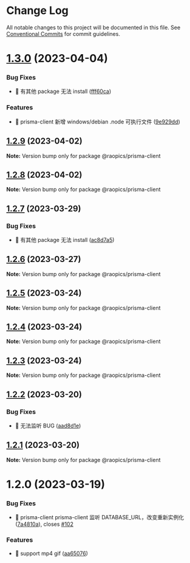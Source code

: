 # Change Log

All notable changes to this project will be documented in this file.
See [Conventional Commits](https://conventionalcommits.org) for commit guidelines.

# [1.3.0](https://github.com/rao-pics/core/compare/@raopics/prisma-client@1.2.9...@raopics/prisma-client@1.3.0) (2023-04-04)

### Bug Fixes

- 🐛 有其他 package 无法 install ([fff60ca](https://github.com/rao-pics/core/commit/fff60ca023ff75d82a4b89147f646d43aec580c5))

### Features

- 🎸 prisma-client 新增 windows/debian .node 可执行文件 ([9e929dd](https://github.com/rao-pics/core/commit/9e929dd6666f22b6e8930a6473af267a25a7e8bb))

## [1.2.9](https://github.com/rao-pics/core/compare/@raopics/prisma-client@1.2.7...@raopics/prisma-client@1.2.9) (2023-04-02)

**Note:** Version bump only for package @raopics/prisma-client

## [1.2.8](https://github.com/rao-pics/core/compare/@raopics/prisma-client@1.2.7...@raopics/prisma-client@1.2.8) (2023-04-02)

**Note:** Version bump only for package @raopics/prisma-client

## [1.2.7](https://github.com/rao-pics/core/compare/@raopics/prisma-client@1.2.6...@raopics/prisma-client@1.2.7) (2023-03-29)

### Bug Fixes

- 🐛 有其他 package 无法 install ([ac8d7a5](https://github.com/rao-pics/core/commit/ac8d7a584b7e7dde79670fc7bed54f7ac393ecb2))

## [1.2.6](https://github.com/rao-pics/core/compare/@raopics/prisma-client@1.2.5...@raopics/prisma-client@1.2.6) (2023-03-27)

**Note:** Version bump only for package @raopics/prisma-client

## [1.2.5](https://github.com/rao-pics/core/compare/@raopics/prisma-client@1.2.4...@raopics/prisma-client@1.2.5) (2023-03-24)

**Note:** Version bump only for package @raopics/prisma-client

## [1.2.4](https://github.com/rao-pics/core/compare/@raopics/prisma-client@1.2.3...@raopics/prisma-client@1.2.4) (2023-03-24)

**Note:** Version bump only for package @raopics/prisma-client

## [1.2.3](https://github.com/rao-pics/core/compare/@raopics/prisma-client@1.2.2...@raopics/prisma-client@1.2.3) (2023-03-24)

**Note:** Version bump only for package @raopics/prisma-client

## [1.2.2](https://github.com/rao-pics/core/compare/@raopics/prisma-client@1.2.1...@raopics/prisma-client@1.2.2) (2023-03-20)

### Bug Fixes

- 🐛 无法监听 BUG ([aad8d1e](https://github.com/rao-pics/core/commit/aad8d1ead4c99ea781c2cccc8f057b994d243cd8))

## [1.2.1](https://github.com/rao-pics/core/compare/@raopics/prisma-client@1.2.0...@raopics/prisma-client@1.2.1) (2023-03-20)

**Note:** Version bump only for package @raopics/prisma-client

# 1.2.0 (2023-03-19)

### Bug Fixes

- 🐛 prisma-client prisma-client 监听 DATABASE_URL，改变重新实例化 ([7a4810a](https://github.com/rao-pics/core/commit/7a4810a8356f1f3b8e519e8d189a551e3d816752)), closes [#102](https://github.com/rao-pics/core/issues/102)

### Features

- 🎸 support mp4 gif ([aa65076](https://github.com/rao-pics/core/commit/aa65076d66eb46c605b5d95a0ab729b790793f32))
